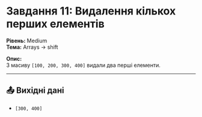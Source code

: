 # Завдання 11: Видалення кількох перших елементів

**Рівень:** Medium  
**Тема:** Arrays → shift  

**Опис:**  
З масиву `[100, 200, 300, 400]` видали два перші елементи.

---

## 📤 Вихідні дані
- `[300, 400]`
